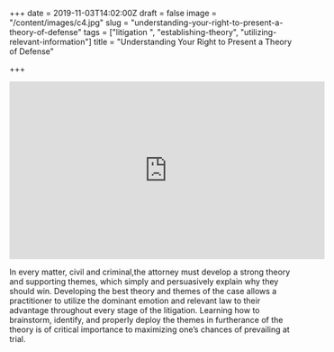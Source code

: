 +++
date = 2019-11-03T14:02:00Z
draft = false
image = "/content/images/c4.jpg"
slug = "understanding-your-right-to-present-a-theory-of-defense"
tags = ["litigation ", "establishing-theory", "utilizing-relevant-information"]
title = "Understanding Your Right to Present a Theory of Defense"

+++

<iframe width="560" height="315" src="https://www.youtube.com/embed/A-zKJEPwjBI" frameborder="0" allow="accelerometer; autoplay; encrypted-media; gyroscope; picture-in-picture" allowfullscreen></iframe>  

In every matter, civil and criminal,the attorney must develop a strong theory and supporting themes, which simply and persuasively explain why they should win. Developing the best theory and themes of the case allows a practitioner to utilize the dominant emotion and relevant law to their advantage throughout every stage of the litigation. Learning how to brainstorm, identify, and properly deploy the themes in furtherance of the theory is of critical importance to maximizing one’s chances of prevailing at trial.